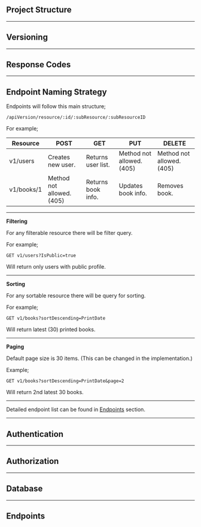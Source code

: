 ## Project Structure

---

## Versioning

---

## Response Codes

---

## Endpoint Naming Strategy

Endpoints will follow this main structure;

    /apiVersion/resource/:id/:subResource/:subResourceID

For example;

| Resource | POST | GET | PUT | DELETE |
|--|--|--|--|--|
| v1/users | Creates new user. | Returns user list. | Method not allowed. (405) | Method not allowed. (405) |
| v1/books/1 | Method not allowed. (405) | Returns book info. | Updates book info. | Removes book. |

---

**Filtering**

For any filterable resource there will be filter query.

For example;

    GET v1/users?IsPublic=true

Will return only users with public profile.

---

**Sorting**

For any sortable resource there will be query for sorting.

For example;

    GET v1/books?sortDescending=PrintDate

Will return latest (30) printed books.

---

**Paging**

Default page size is 30 items. (This can be changed in the implementation.)

Example;

    GET v1/books?sortDescending=PrintDate&page=2

Will return 2nd latest 30 books.

---

Detailed endpoint list can be found in [Endpoints](#endpoints) section.

---

## Authentication

---

## Authorization

---

## Database

---

## Endpoints
